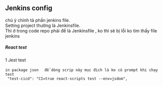 ## Jenkins config


chú ý chính tả phần jenkins file.  <br/>
Setting project thường là Jenkinsfile. <br/>
Thì ở trong code repo phải để là Jenkinsfile , ko thì sẽ bị lỗi ko  tìm thấy  file jenkins


##### React test

1 Jest test


```
in package json 　để dòng scrip này mục đich là ko có prompt khi chạy test
 "test-cicd": "CI=true react-scripts test --env=jsdom",
```


